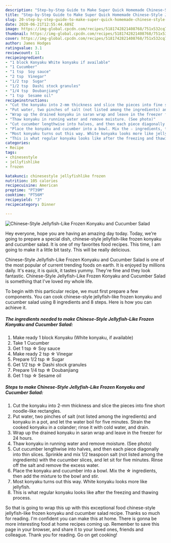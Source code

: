 ```yaml
---
description: "Step-by-Step Guide to Make Super Quick Homemade Chinese-Style Jellyfish-Like Frozen Konyaku and Cucumber Salad"
title: "Step-by-Step Guide to Make Super Quick Homemade Chinese-Style Jellyfish-Like Frozen Konyaku and Cucumber Salad"
slug: 20-step-by-step-guide-to-make-super-quick-homemade-chinese-style-jellyfish-like-frozen-konyaku-and-cucumber-salad
date: 2020-06-21T12:55:44.689Z
image: https://img-global.cpcdn.com/recipes/5181742821408768/751x532cq70/chinese-style-jellyfish-like-frozen-konyaku-and-cucumber-salad-recipe-main-photo.jpg
thumbnail: https://img-global.cpcdn.com/recipes/5181742821408768/751x532cq70/chinese-style-jellyfish-like-frozen-konyaku-and-cucumber-salad-recipe-main-photo.jpg
cover: https://img-global.cpcdn.com/recipes/5181742821408768/751x532cq70/chinese-style-jellyfish-like-frozen-konyaku-and-cucumber-salad-recipe-main-photo.jpg
author: James Hodges
ratingvalue: 3.1
reviewcount: 11
recipeingredient:
- "1 block Konyaku White konyaku if available"
- "1 Cucumber"
- "1 tsp  Soy sauce"
- "2 tsp  Vinegar"
- "1/2 tsp  Sugar"
- "1/2 tsp  Dashi stock granules"
- "1/4 tsp  Doubanjiang"
- "1 tsp  Sesame oil"
recipeinstructions:
- "Cut the konyaku into 2-mm thickness and slice the pieces into fine short noodle-like rectangles."
- "Put water, two pinches of salt (not listed among the ingredients) and konyaku in a pot, and let the water boil for five minutes. Strain the cooked konyaku in a colander; rinse it with cold water, and drain."
- "Wrap up the drained konyaku in saran wrap and leave in the freezer for 24 hours."
- "Thaw konyaku in running water and remove moisture. (See photo)"
- "Cut cucumber lengthwise into halves, and then each piece diagonally into thin slices. Sprinkle and mix 1/2 teaspoon salt (not listed among the ingredients) with the cucumber slices, and let sit for five minutes. Rinse off the salt and remove the excess water."
- "Place the konyaku and cucumber into a bowl. Mix the ☆ ingredients, then add the mixture to the bowl and stir."
- "Most konyaku turns out this way. White konyaku looks more like jellyfish."
- "This is what regular konyaku looks like after the freezing and thawing process."
categories:
- Recipe
tags:
- chinesestyle
- jellyfishlike
- frozen

katakunci: chinesestyle jellyfishlike frozen 
nutrition: 105 calories
recipecuisine: American
preptime: "PT39M"
cooktime: "PT56M"
recipeyield: "3"
recipecategory: Dinner

---
```



![Chinese-Style Jellyfish-Like Frozen Konyaku and Cucumber Salad](https://img-global.cpcdn.com/recipes/5181742821408768/751x532cq70/chinese-style-jellyfish-like-frozen-konyaku-and-cucumber-salad-recipe-main-photo.jpg)

Hey everyone, hope you are having an amazing day today. Today, we're going to prepare a special dish, chinese-style jellyfish-like frozen konyaku and cucumber salad. It is one of my favorites food recipes. This time, I am going to make it a little bit tasty. This will be really delicious.



Chinese-Style Jellyfish-Like Frozen Konyaku and Cucumber Salad is one of the most popular of current trending foods on earth. It is enjoyed by millions daily. It's easy, it is quick, it tastes yummy. They're fine and they look fantastic. Chinese-Style Jellyfish-Like Frozen Konyaku and Cucumber Salad is something that I've loved my whole life.


To begin with this particular recipe, we must first prepare a few components. You can cook chinese-style jellyfish-like frozen konyaku and cucumber salad using 8 ingredients and 8 steps. Here is how you can achieve it.

<!--inarticleads1-->

##### The ingredients needed to make Chinese-Style Jellyfish-Like Frozen Konyaku and Cucumber Salad:

1. Make ready 1 block Konyaku (White konyaku, if available)
1. Take 1 Cucumber
1. Get 1 tsp ☆ Soy sauce
1. Make ready 2 tsp ☆ Vinegar
1. Prepare 1/2 tsp ☆ Sugar
1. Get 1/2 tsp ☆ Dashi stock granules
1. Prepare 1/4 tsp ☆ Doubanjiang
1. Get 1 tsp ☆ Sesame oil




<!--inarticleads2-->

##### Steps to make Chinese-Style Jellyfish-Like Frozen Konyaku and Cucumber Salad:

1. Cut the konyaku into 2-mm thickness and slice the pieces into fine short noodle-like rectangles.
1. Put water, two pinches of salt (not listed among the ingredients) and konyaku in a pot, and let the water boil for five minutes. Strain the cooked konyaku in a colander; rinse it with cold water, and drain.
1. Wrap up the drained konyaku in saran wrap and leave in the freezer for 24 hours.
1. Thaw konyaku in running water and remove moisture. (See photo)
1. Cut cucumber lengthwise into halves, and then each piece diagonally into thin slices. Sprinkle and mix 1/2 teaspoon salt (not listed among the ingredients) with the cucumber slices, and let sit for five minutes. Rinse off the salt and remove the excess water.
1. Place the konyaku and cucumber into a bowl. Mix the ☆ ingredients, then add the mixture to the bowl and stir.
1. Most konyaku turns out this way. White konyaku looks more like jellyfish.
1. This is what regular konyaku looks like after the freezing and thawing process.




So that is going to wrap this up with this exceptional food chinese-style jellyfish-like frozen konyaku and cucumber salad recipe. Thanks so much for reading. I'm confident you can make this at home. There is gonna be more interesting food at home recipes coming up. Remember to save this page in your browser, and share it to your loved ones, friends and colleague. Thank you for reading. Go on get cooking!
